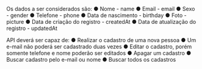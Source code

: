Os dados a ser considerados são:
● Nome - name
● Email - email
● Sexo - gender
● Telefone - phone
● Data de nascimento - birthday
● Foto - picture
● Data de criação do registro - createdAt
● Data de atualização do registro - updatedAt

API deverá ser capaz de:
● Realizar o cadastro de uma nova pessoa
● Um e-mail não poderá ser cadastrado duas vezes
● Editar o cadastro, porém somente telefone e nome poderão ser editados
● Apagar um cadastro
● Buscar cadastro pelo e-mail ou nome
● Buscar todos os cadastros